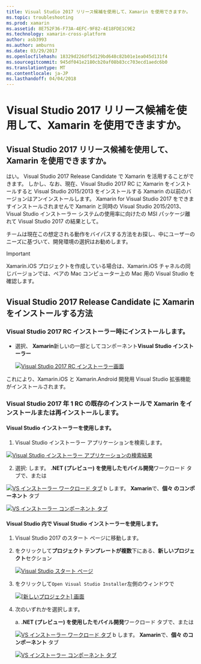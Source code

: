 ```yaml
---
title: Visual Studio 2017 リリース候補を使用して、Xamarin を使用できますか。
ms.topic: troubleshooting
ms.prod: xamarin
ms.assetid: 8E752F36-F73A-4EFC-9F82-4E18FDE1C9E2
ms.technology: xamarin-cross-platform
author: asb3993
ms.author: amburns
ms.date: 03/29/2017
ms.openlocfilehash: 18329d226df5d129bd648c82b01e1ea045d131f4
ms.sourcegitcommit: 945df041e2180cb20af08b83cc703ecd1aedc6b0
ms.translationtype: MT
ms.contentlocale: ja-JP
ms.lasthandoff: 04/04/2018
---
```

# <a name="can-i-use-visual-studio-2017-release-candidate-with-xamarin"></a>Visual Studio 2017 リリース候補を使用して、Xamarin を使用できますか。

## <a name="can-i-use-visual-studio-2017-release-candidate-with-xamarin"></a>Visual Studio 2017 リリース候補を使用して、Xamarin を使用できますか。

はい。 Visual Studio 2017 Release Candidate で Xamarin を活用することができます。 しかし、なお、現在、Visual Studio 2017 RC に Xamarin をインストールすると Visual Studio 2015/2013 をインストールする Xamarin の以前のバージョンはアンインストールします。 Xamarin for Visual Studio 2017 をできますインストールされませんで Xamarin と同時の Visual Studio 2015/2013、Visual Studio インストーラー システムの使用率に向けたの MSI パッケージ離れて Visual Studio 2017 の結果として。

チームは現在この想定される動作をバイパスする方法をお探し、中にユーザーのニーズに基づいて、開発環境の選択はお勧めします。 

> [!IMPORTANT]
> Xamarin.iOS プロジェクトを作成している場合は、Xamarin.iOS チャネルの同じバージョンでは、ペアの Mac コンピューター上の Mac 用の Visual Studio を確認します。

## <a name="how-do-i-install-xamarin-to-visual-studio-2017-release-candidate"></a>Visual Studio 2017 Release Candidate に Xamarin をインストールする方法

### <a name="installing-during-the-visual-studio-2017-rc-installer"></a>Visual Studio 2017 RC インストーラー時にインストールします。

* 選択、 **Xamarin**新しいの一部としてコンポーネント**Visual Studio インストーラー**

  [![](visualstudio-2017-rc-images/install1-sml.png "Visual Studio 2017 RC インストーラー画面")](visualstudio-2017-rc-images/install1-orig.png#lightbox)

これにより、Xamarin.iOS と Xamarin.Android 開発用 Visual Studio 拡張機能がインストールされます。

### <a name="installing-or-reinstalling-xamarin-in-an-existing-installation-of-visual-studio-2017-rc"></a>Visual Studio 2017 年 1 RC の既存のインストールで Xamarin をインストールまたは再インストールします。

#### <a name="using-the-visual-studio-installer"></a>Visual Studio インストーラーを使用します。

1. Visual Studio インストーラー アプリケーションを検索します。

  [![](visualstudio-2017-rc-images/reinstall1-sml.png "Visual Studio インストーラー アプリケーションの検索結果")](visualstudio-2017-rc-images/reinstall1-orig.png#lightbox)

2. 選択: します。 **.NET (プレビュー) を使用したモバイル開発**ワークロード タブで、または

  [![](visualstudio-2017-rc-images/reinstall2-sml.png "VS インストーラー ワークロード タブ")](visualstudio-2017-rc-images/reinstall2-orig.png#lightbox) b します。 **Xamarin**で、**個々 のコンポーネント** タブ

  [![](visualstudio-2017-rc-images/reinstall3-sml.png "VS インストーラー コンポーネント タブ")](visualstudio-2017-rc-images/reinstall3-orig.png#lightbox)

#### <a name="using-the-visual-studio-installer-within-visual-studio"></a>Visual Studio 内で Visual Studio インストーラーを使用します。
1. Visual Studio 2017 のスタート ページに移動します。
2. をクリックして**プロジェクト テンプレートが複数**下にある、**新しいプロジェクト**セクション

    [![](visualstudio-2017-rc-images/reinstall4-sml.png "Visual Studio スタート ページ")](visualstudio-2017-rc-images/reinstall4-orig.png#lightbox)
3. をクリックして`Open Visual Studio Installer`左側のウィンドウで

    [![](visualstudio-2017-rc-images/reinstall5-sml.png "[新しいプロジェクト] 画面")](visualstudio-2017-rc-images/reinstall5-orig.png#lightbox)
4. 次のいずれかを選択します。
    
    a.  **.NET (プレビュー) を使用したモバイル開発**ワークロード タブで、または

    [![](visualstudio-2017-rc-images/reinstall2-sml.png "VS インストーラー ワークロード タブ")](visualstudio-2017-rc-images/reinstall2-orig.png#lightbox) b します。 **Xamarin**で、**個々 のコンポーネント** タブ

    [![](visualstudio-2017-rc-images/reinstall3-sml.png "VS インストーラー コンポーネント タブ")](visualstudio-2017-rc-images/reinstall3-orig.png#lightbox)
